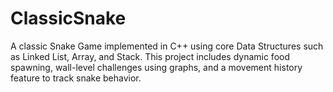 # ClassicSnake
A classic Snake Game implemented in C++ using core Data Structures such as Linked List, Array, and Stack. This project includes dynamic food spawning, wall-level challenges using graphs, and a movement history feature to track snake behavior.
